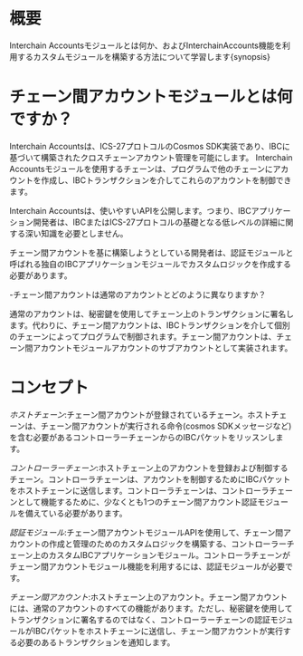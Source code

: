 # 概要

Interchain Accountsモジュールとは何か、およびInterchainAccounts機能を利用するカスタムモジュールを構築する方法について学習します{synopsis}


# チェーン間アカウントモジュールとは何ですか？

Interchain Accountsは、ICS-27プロトコルのCosmos SDK実装であり、IBCに基づいて構築されたクロスチェーンアカウント管理を可能にします。 Interchain Accountsモジュールを使用するチェーンは、プログラムで他のチェーンにアカウントを作成し、IBCトランザクションを介してこれらのアカウントを制御できます。

Interchain Accountsは、使いやすいAPIを公開します。つまり、IBCアプリケーション開発者は、IBCまたはICS-27プロトコルの基礎となる低レベルの詳細に関する深い知識を必要としません。

チェーン間アカウントを基に構築しようとしている開発者は、認証モジュールと呼ばれる独自のIBCアプリケーションモジュールでカスタムロジックを作成する必要があります。

-チェーン間アカウントは通常のアカウントとどのように異なりますか？

通常のアカウントは、秘密鍵を使用してチェーン上のトランザクションに署名します。代わりに、チェーン間アカウントは、IBCトランザクションを介して個別のチェーンによってプログラムで制御されます。チェーン間アカウントは、チェーン間アカウントモジュールアカウントのサブアカウントとして実装されます。

# コンセプト

*ホストチェーン*:チェーン間アカウントが登録されているチェーン。ホストチェーンは、チェーン間アカウントが実行される命令(cosmos SDKメッセージなど)を含む必要があるコントローラーチェーンからのIBCパケットをリッスンします。

*コントローラーチェーン*:ホストチェーン上のアカウントを登録および制御するチェーン。コントローラチェーンは、アカウントを制御するためにIBCパケットをホストチェーンに送信します。コントローラチェーンは、コントローラチェーンとして機能するために、少なくとも1つのチェーン間アカウント認証モジュールを備えている必要があります。

*認証モジュール*:チェーン間アカウントモジュールAPIを使用して、チェーン間アカウントの作成と管理のためのカスタムロジックを構築する、コントローラーチェーン上のカスタムIBCアプリケーションモジュール。コントローラチェーンがチェーン間アカウントモジュール機能を利用するには、認証モジュールが必要です。

*チェーン間アカウント*:ホストチェーン上のアカウント。チェーン間アカウントには、通常のアカウントのすべての機能があります。ただし、秘密鍵を使用してトランザクションに署名するのではなく、コントローラーチェーンの認証モジュールがIBCパケットをホストチェーンに送信し、チェーン間アカウントが実行する必要のあるトランザクションを通知します。